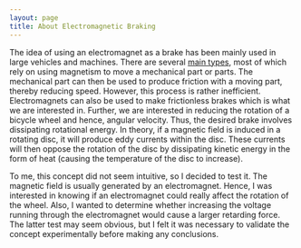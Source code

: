 ```yaml
---
layout: page
title: About Electromagnetic Braking
---
```

The idea of using an electromagnet as a brake has been mainly used in large vehicles and machines. There are several [main types](https://en.wikipedia.org/wiki/Electromagnetic_brake), most of which rely on using magnetism to move a mechanical part or parts. The mechanical part can then be used to produce friction with a moving part, thereby reducing speed. However, this process is rather inefficient. Electromagnets can also be used to make frictionless brakes which is what we are interested in. Further, we are interested in reducing the rotation of a bicycle wheel and hence, angular velocity. Thus, the desired brake involves dissipating rotational energy. In theory, if a magnetic field is induced in a rotating disc, it will produce eddy currents within the disc. These currents will then oppose the rotation of the disc by dissipating kinetic energy in the form of heat (causing the temperature of the disc to increase).

To me, this concept did not seem intuitive, so I decided to test it. The magnetic field is usually generated by an electromagnet. Hence, I was interested in knowing if an electromagnet could really affect the rotation of the wheel. Also, I wanted to determine whether increasing the voltage running through the electromagnet would cause a larger retarding force. The latter test may seem obvious, but I felt it was necessary to validate the concept experimentally before making any conclusions.
